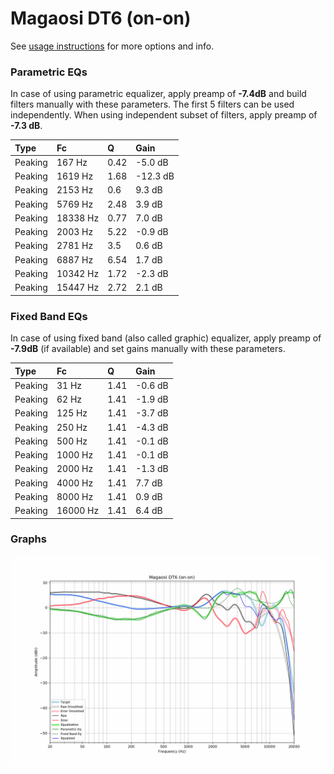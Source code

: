 # Magaosi DT6 (on-on)
See [usage instructions](https://github.com/jaakkopasanen/AutoEq#usage) for more options and info.

### Parametric EQs
In case of using parametric equalizer, apply preamp of **-7.4dB** and build filters manually
with these parameters. The first 5 filters can be used independently.
When using independent subset of filters, apply preamp of **-7.3 dB**.

| Type    | Fc       |    Q | Gain     |
|:--------|:---------|:-----|:---------|
| Peaking | 167 Hz   | 0.42 | -5.0 dB  |
| Peaking | 1619 Hz  | 1.68 | -12.3 dB |
| Peaking | 2153 Hz  | 0.6  | 9.3 dB   |
| Peaking | 5769 Hz  | 2.48 | 3.9 dB   |
| Peaking | 18338 Hz | 0.77 | 7.0 dB   |
| Peaking | 2003 Hz  | 5.22 | -0.9 dB  |
| Peaking | 2781 Hz  | 3.5  | 0.6 dB   |
| Peaking | 6887 Hz  | 6.54 | 1.7 dB   |
| Peaking | 10342 Hz | 1.72 | -2.3 dB  |
| Peaking | 15447 Hz | 2.72 | 2.1 dB   |

### Fixed Band EQs
In case of using fixed band (also called graphic) equalizer, apply preamp of **-7.9dB**
(if available) and set gains manually with these parameters.

| Type    | Fc       |    Q | Gain    |
|:--------|:---------|:-----|:--------|
| Peaking | 31 Hz    | 1.41 | -0.6 dB |
| Peaking | 62 Hz    | 1.41 | -1.9 dB |
| Peaking | 125 Hz   | 1.41 | -3.7 dB |
| Peaking | 250 Hz   | 1.41 | -4.3 dB |
| Peaking | 500 Hz   | 1.41 | -0.1 dB |
| Peaking | 1000 Hz  | 1.41 | -0.1 dB |
| Peaking | 2000 Hz  | 1.41 | -1.3 dB |
| Peaking | 4000 Hz  | 1.41 | 7.7 dB  |
| Peaking | 8000 Hz  | 1.41 | 0.9 dB  |
| Peaking | 16000 Hz | 1.41 | 6.4 dB  |

### Graphs
![](./Magaosi%20DT6%20(on-on).png)